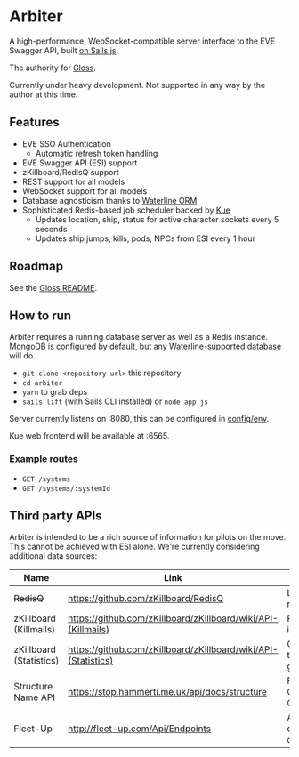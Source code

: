 # Arbiter

A high-performance, WebSocket-compatible server interface to the EVE Swagger API, built [on Sails.js](https://sailsjs.com/).

The authority for [Gloss](https://github.com/dougestey/gloss).

Currently under heavy development. Not supported in any way by the author at this time.

## Features ##
- EVE SSO Authentication
  - Automatic refresh token handling
- EVE Swagger API (ESI) support
- zKillboard/RedisQ support
- REST support for all models
- WebSocket support for all models
- Database agnosticism thanks to [Waterline ORM](http://waterlinejs.org/)
- Sophisticated Redis-based job scheduler backed by [Kue](https://github.com/Automattic/kue)
  - Updates location, ship, status for active character sockets every 5 seconds
  - Updates ship jumps, kills, pods, NPCs from ESI every 1 hour

## Roadmap
See the [Gloss README](https://github.com/dougestey/gloss).

## How to run ###
Arbiter requires a running database server as well as a Redis instance. MongoDB is configured by default, but any [Waterline-supported database](https://next.sailsjs.com/documentation/concepts/extending-sails/adapters/available-adapters) will do.

- `git clone <repository-url>` this repository
- `cd arbiter`
- `yarn` to grab deps
- `sails lift` (with Sails CLI installed) or `node app.js`

Server currently listens on :8080, this can be configured in [config/env](https://github.com/dougestey/arbiter/tree/master/config/env).

Kue web frontend will be available at :6565.

### Example routes ###
- `GET /systems`
- `GET /systems/:systemId`

## Third party APIs ###
Arbiter is intended to be a rich source of information for pilots on the move. This cannot be achieved with ESI alone. We're currently considering additional data sources:

| Name | Link | Features | Status |
| --- | --- | --- | --- |
| ~~RedisQ~~ | https://github.com/zKillboard/RedisQ | Live kill reports | Done |
| zKillboard (Killmails) | https://github.com/zKillboard/zKillboard/wiki/API-(Killmails) | Rich kill information | Consideration |
| zKillboard (Statistics) | https://github.com/zKillboard/zKillboard/wiki/API-(Statistics) | Combat trends, groups | Consideration |
| Structure Name API | https://stop.hammerti.me.uk/api/docs/structure | Filling in CCP's Citadel gaps | Consideration |
| Fleet-Up | http://fleet-up.com/Api/Endpoints | Alliance/Corp ops, doctrines | Consideration |
